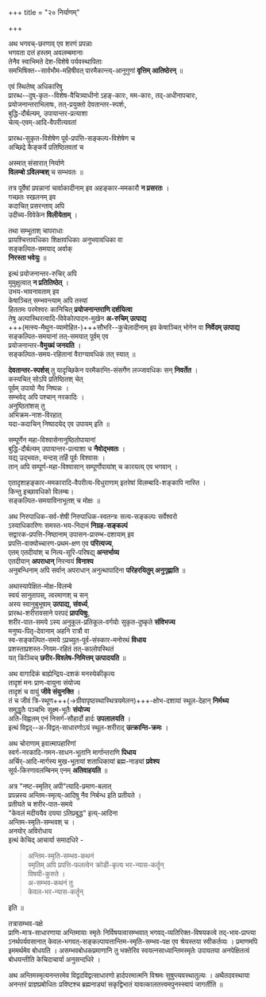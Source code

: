 +++
title = "२० निर्याणम्"

+++

अथ भगवच्-छरणाव् एव शरणं प्रपन्नाः  
भगवता दत्तं हस्तम् अवलम्बमानाः  
तेनैव स्वाभिमते देश-विशेषे पर्यवस्थापिताः  
समभिषिक्त--सार्वभौम-महिषीवत् पारमैकान्त्य्-आनुगुणां **वृत्तिम् आतिष्ठेरन्** ॥

एवं स्थितेष्व् अधिकारिषु  
प्रारब्ध--दुष्-कृत--विशेष-वैचित्र्याधीनो ऽहङ्-कारः, मम-कारः, तद्-अधीनापचारः,  
प्रयोजनान्तराभिलाषः, तत्-प्रयुक्तो देवतान्तर-स्पर्शः,  
बुद्धि-दौर्बल्यम्, उपायान्तर-प्रत्याशा  
चेत्य्-एवम्-आदि-वैपरीत्यवतां  

प्रारब्ध-सुकृत-विशेषेण पूर्व-प्रपत्ति-सङ्कल्प-विशेषेण च  
अच्छिद्रे कैङ्कर्ये प्रतिष्ठितवतां च  

अस्मात् संसारात् निर्याणे  
**विलम्बो ऽविलम्बश्** च सम्भवतः ॥

तत्र पूर्वेषां प्रपन्नानां चार्वाकादीनाम् इव अहङ्कार-ममकारौ **न प्रसरतः** ।  
गच्छतः स्खलनम् इव  
कदाचित् प्रसरन्ताव् अपि  
उदीच्य-विवेकेन **विलीयेताम्** ।  

तथा सम्भूताश् चापराधाः  
प्रायश्चित्तावधिकाः शिक्षावधिकाः अनुभवावधिका वा  
सङ्कल्पित-समयाद् अर्वाक्  
**निरस्ता भवेयुः** ॥

इत्थं प्रयोजनान्तर-रुचिर् अपि  
मुमुक्षुत्वात् **न प्रतितिष्ठेत्** ।  
उभय-भावनावताम् इव  
केषाञ्चित् सम्भवन्त्याम् अपि तस्यां  
हिततमः परमेश्वरः कानिचित् **प्रयोजनान्तराणि दर्शयित्वा**  
तेषु अल्पास्थिरत्वादि-विवेकोत्पादन-मुखेन **अ-रुचिम् उत्पाद्य**  
+++(मत्स्य-मैथुन-व्यामोहित-)+++सौभरि--कुचेलादीनाम् इव केषाञ्चित् भोगेन वा **निर्वेदम् उत्पाद्य**  
सङ्कल्पित-समयानां तत्-समयात् पूर्वम् एव  
प्रयोजनान्तर-**वैमुख्यं जनयति** ।  
सङ्कल्पित-समय-रहितानां वैराग्यावधिकं तत् स्यात् ॥

**देवतान्तर-स्पर्शस्** तु यादृच्छिकेन परमैकान्ति-संसर्गेण लज्जावधिकः सन् **निवर्तेत** ।  
कस्यचित् सोऽपि प्रतिष्ठितश् चेत्  
पूर्वम् उपायो नैव निष्पन्नः ।  
सम्भवेद् अपि पश्चान् नरकादिः ।  
अनुष्ठितांशस् तु  
अभिक्रम-नाश-विरहात्  
यदा-कदाचिन् निष्पादयेद् एव उपायम् इति ॥

सम्पूर्णेन महा-विश्वासेनानुष्ठितोपायानां  
बुद्धि-दौर्बल्यम् उपायान्तर-प्रत्याशा च **नैवोद्भवतः** ।  
यद्य् उद्भवतः, मन्दस् तर्हि पूर्वः विश्वासः ।  
तान् अपि सम्पूर्ण-महा-विश्वासान् सम्पूर्णोपायांश् च कारयत्य् एव भगवान् ।  

एतादृशाहङ्कार-ममकारादि-वैपरीत्य-विधुराणाम् इतरेषां विलम्बादि-शङ्कापि नास्ति ।  
किन्तु इच्छावधिको विलम्बः।  
सङ्कल्पित-समयाविनाभूतश् च मोक्षः ॥

अथ निरुपाधिक-सर्व-शेषी निरुपाधिक-स्वतन्त्रः सत्य-सङ्कल्पः सर्वेश्वरो  
ऽस्याधिकारिणः समस्त-भय-निदानं **निग्रह-सङ्कल्पं**  
सद्वारक-प्रपत्ति-निष्ठानाम् उपासन-प्रारम्भ-दशायाम् इव  
प्रपत्ति-वाक्योच्चारण-प्रथम-क्षण एव **परित्यज्य**,  
एतम् एतदीयांश् च नित्य-सूरि-परिषद्य् **अन्तर्भाव्य**  
एतदीयान् **अपराधान्** निरन्वयं **विनाश्य**  
अनुबन्धिनाम् अपि सर्वान् अपराधान् अनुत्थापादिना **परिहरयितुम् अनुगृह्णाति** ॥

अथास्यापेक्षित-मोक्ष-विलम्बे  
स्वयं सानुतापस्, त्वरमाणश् च सन्  
अस्य स्वानुबुभूषाम् **उत्पाद्य, संवर्ध्य**,  
प्रारब्ध-शरीरावसाने परपदं **प्रापयिषुः**,  
शरीर-पात-समये ऽस्य अनुकूल-प्रतिकूल-वर्गयोः सुकृत-दुष्कृते **संविभज्य**  
मनुष्य-पितृ-देवानाम् अहनि रात्रौ वा  
स्व-सङ्कल्पित-समये ऽप्रच्युत-पूर्व-संस्कार-मनोरथं **विधाय**  
प्रशस्ताप्रशस्त-नियम-रहितं तत्-कालोपस्थितं  
यत् किञ्चिच् **छरीर-विश्लेष-निमित्तम् उत्पादयति** ॥

अथ वागादिकं बाह्येन्द्रिय-दशकं मनस्येकीकृत्य  
तादृशं मनः प्राण-वायुना संयोज्य  
तादृशं च वायुं **जीवे संयुनक्ति** ।  
तं च जीवं त्रि-स्थूण+++(→ग्रीवापृष्ठस्थास्थित्रयमेलन)+++-क्षोभ-दशायां स्थूल-देहान् **निर्मथ्य**  
समुद्धृतैः पञ्चभिः सूक्ष्म-भूतैः **संयोज्य**  
अति-विह्वलम् एनं निसर्ग-सौहार्दो हार्दः **उपलालयति** ।  
इत्थं विद्वद्--अ-विद्वत्-साधारणोऽयं स्थूल-शरीराद् **उत्क्रान्ति-क्रमः** ।

अथ चोराणाम् इवात्मापहारिणां  
स्वर्ग-नरकादि-गमन-साधन-भूतानि मार्गान्तराणि **पिधाय**  
अर्चिर्-आदि-मार्गस्य मुख-भूतायां शताधिकायां ब्रह्म-नाड्यां **प्रवेश्य**  
सूर्य-किरणावलम्बिनम् एनम् **अतिवाहयति** ॥

अत्र "नष्ट-स्मृतिर् अपी"त्यादि-प्रमाण-बलात्  
प्रपन्नस्य अन्तिम-स्मृत्य्-आदिषु नैव निर्बन्ध इति प्रतीयते ।  
प्रतीयते च शरीर-पात-समये  
"केवलं मदीययैव दयया ऽतिप्रबुद्ध" इत्य्-आदिना  
अन्तिम-स्मृति-सम्भवश् च ।  
अनयोर् अविरोधाय  
इत्थं केचिद् आचार्या समादधिरे -  

> अन्तिम-स्मृति-सम्भव-कथनं  
स्मृतिम् अपि प्रपत्ति-फलत्वेन क्रोडी-कृत्य भर-न्यास-कर्तॄन्  
विषयी-कुरुते ।  
अ-सम्भव-कथनं तु  
केवल-भर-न्यास-कर्तॄन् 

इति ॥

तत्रासम्भव-पक्षे  
प्राणि-मात्र-साधारणाया अन्तिमायाः स्मृतेः निर्विषयत्वासम्भवात्  भगवद्-व्यतिरिक्त-विषयकत्वे तद्-भाव-प्राप्त्या ऽनर्थपर्यवसानात् केवल-भगवत्-सङ्कल्पायत्तान्तिम-स्मृति-सम्भव-पक्ष एव श्रेयस्तया स्वीकर्तव्यः ।   प्रमाणमपि इममर्थमेव बोधयति । असम्भवबोधकप्रमाणानि तु भक्तेरिव स्वयत्नसाध्यान्तिमस्मृतेः उपायतया अनपेक्षितत्वं बोधयन्तीति केचिदाचार्या अनुसन्दधिरे ।

अथ अन्तिमस्मृत्यनन्तरमेव विद्वदविद्वत्साधारणो हार्दपरमात्मनि विश्रमः सुषुप्त्यवस्थातुल्यः । अथैतदवस्थाया अनन्तरं प्राज्ञप्रबोधितः प्रविष्टश्च ब्रह्मनाड्यां सकृद्विभातं यावत्कालतत्त्वमपुनस्स्वापं जागर्तीति ॥

